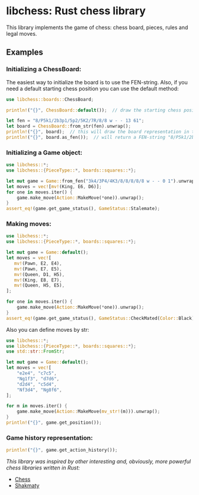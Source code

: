 # libchess: Rust chess library

 
This library implements the game of chess: chess board, pieces, rules and legal moves.

## Examples

### Initializing a ChessBoard:
The easiest way to initialize the board is to use the FEN-string. Also, if you
need a default starting chess position you can use the default method:
```rust
use libchess::boards::ChessBoard; 

println!("{}", ChessBoard::default());  // draw the starting chess position

let fen = "8/P5k1/2b3p1/5p2/5K2/7R/8/8 w - - 13 61";
let board = ChessBoard::from_str(fen).unwrap();
println!("{}", board);  // this will draw the board representation in terminal
println!("{}", board.as_fen());  // will return a FEN-string "8/P5k1/2b3p1/5p2/5K2/7R/8/8 w - - 13 61"
```

### Initializing a Game object:
```rust
use libchess::*;
use libchess::{PieceType::*, boards::squares::*};

let mut game = Game::from_fen("3k4/3P4/4K3/8/8/8/8/8 w - - 0 1").unwrap();
let moves = vec![mv!(King, E6, D6)];
for one in moves.iter() {
    game.make_move(Action::MakeMove(*one)).unwrap();
}
assert_eq!(game.get_game_status(), GameStatus::Stalemate);
```


### Making moves:
```rust
use libchess::*;
use libchess::{PieceType::*, boards::squares::*};

let mut game = Game::default();
let moves = vec![
   mv!(Pawn, E2, E4),
   mv!(Pawn, E7, E5),
   mv!(Queen, D1, H5),
   mv!(King, E8, E7),
   mv!(Queen, H5, E5),
];

for one in moves.iter() {
    game.make_move(Action::MakeMove(*one)).unwrap();
}
assert_eq!(game.get_game_status(), GameStatus::CheckMated(Color::Black));
```

Also you can define moves by str: 
```rust
use libchess::*;
use libchess::{PieceType::*, boards::squares::*};
use std::str::FromStr;

let mut game = Game::default();
let moves = vec![
    "e2e4", "c7c5",
    "Ng1f3", "d7d6",
    "d2d4", "c5d4",
    "Nf3d4", "Ng8f6",
];

for m in moves.iter() {
    game.make_move(Action::MakeMove(mv_str!(m))).unwrap();
}
println!("{}", game.get_position());
```


### Game history representation:
```rust
println!("{}", game.get_action_history());
```


*This library was inspired by other interesting and, obviously, more powerful chess libraries written in Rust:*
* [Chess](https://github.com/jordanbray/chess)
* [Shakmaty](https://crates.io/crates/shakmaty)
